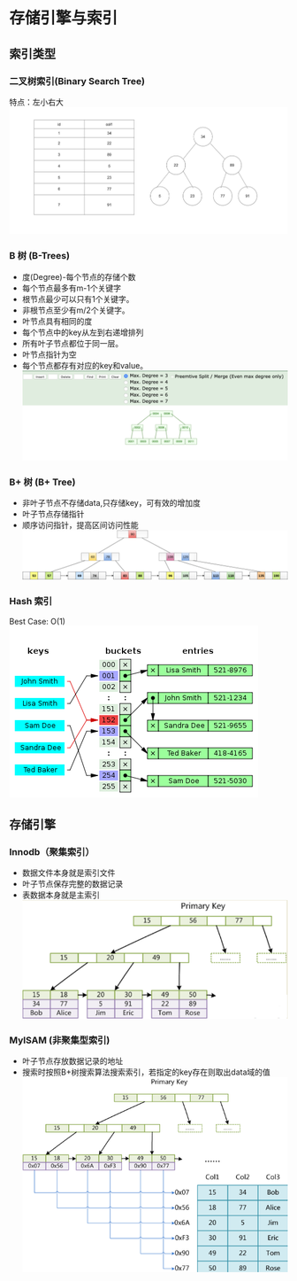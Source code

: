 # 存储引擎与索引

## 索引类型

### 二叉树索引(Binary Search Tree)
特点：左小右大
![BST](./images/BST.png)

### B 树 (B-Trees)
*   度(Degree)-每个节点的存储个数
*   每个节点最多有m-1个关键字
*   根节点最少可以只有1个关键字。
*   非根节点至少有m/2个关键字。
*   叶节点具有相同的度
*   每个节点中的key从左到右递增排列
*   所有叶子节点都位于同一层。
*   叶节点指针为空
*   每个节点都存有对应的key和value。
![BTree](./images/BTree.png)

### B+ 树 (B+ Tree)
*   非叶子节点不存储data,只存储key，可有效的增加度
*   叶子节点存储指针
*   顺序访问指针，提高区间访问性能
![BplusTree](./images/BplusTree.png)

### Hash 索引
Best Case: O(1)
![HashIndex](./images/HashIndex.png)

## 存储引擎
### Innodb（聚集索引）
* 数据文件本身就是索引文件
* 叶子节点保存完整的数据记录
* 表数据本身就是主索引
![InnoDB](./images/Innodb.png)

### MylSAM (非聚集型索引)
* 叶子节点存放数据记录的地址
* 搜索时按照B+树搜索算法搜索索引，若指定的key存在则取出data域的值
![Mylsam](./images/mylsam.png)
